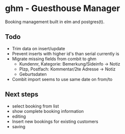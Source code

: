 ghm - Guesthouse Manager
========================

Booking management built in elm and postgres(t).

Todo
----

  * Trim data on insert/update
  * Prevent inserts with higher id's than serial currently is
  * Migrate missing fields from combit to ghm
      - Kundennr, Kategorie: Bemerkung/Sideinfo -> Notiz
      - Plzp, Postfach: Kommentar/2te Adresse -> Notiz
      - Geburtsdaten
  * Combit import seems to use same date on from/to

Next steps
----------

  * select booking from list
  * show complete booking information
  * editing
  * Insert new bookings for existing customers
  * saving

